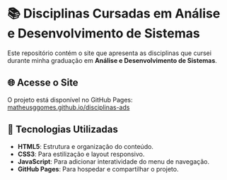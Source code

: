 # 📚 Disciplinas Cursadas em Análise e Desenvolvimento de Sistemas

Este repositório contém o site que apresenta as disciplinas que cursei durante minha graduação em **Análise e Desenvolvimento de Sistemas**.

## 🌐 Acesse o Site  
O projeto está disponível no GitHub Pages:
[matheusggomes.github.io/disciplinas-ads](https://matheusggomes.github.io/disciplinas-ads)  

## 🚀 Tecnologias Utilizadas

- **HTML5**: Estrutura e organização do conteúdo. 
- **CSS3**: Para estilização e layout responsivo.
- **JavaScript**: Para adicionar interatividade do menu de navegação.
- **GitHub Pages**: Para hospedar e compartilhar o projeto.